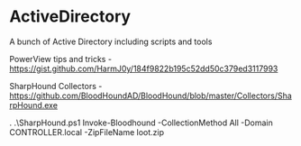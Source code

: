 # ActiveDirectory
A bunch of Active Directory including scripts and tools

PowerView tips and tricks - https://gist.github.com/HarmJ0y/184f9822b195c52dd50c379ed3117993

SharpHound Collectors - https://github.com/BloodHoundAD/BloodHound/blob/master/Collectors/SharpHound.exe

. .\SharpHound.ps1
Invoke-Bloodhound -CollectionMethod All -Domain CONTROLLER.local -ZipFileName loot.zip
